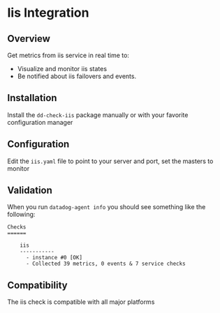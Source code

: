 # Iis Integration

## Overview

Get metrics from iis service in real time to:

* Visualize and monitor iis states
* Be notified about iis failovers and events.

## Installation

Install the `dd-check-iis` package manually or with your favorite configuration manager

## Configuration

Edit the `iis.yaml` file to point to your server and port, set the masters to monitor

## Validation

When you run `datadog-agent info` you should see something like the following:

    Checks
    ======

        iis
        -----------
          - instance #0 [OK]
          - Collected 39 metrics, 0 events & 7 service checks

## Compatibility

The iis check is compatible with all major platforms
